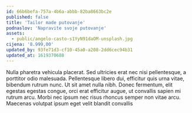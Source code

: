 ```yaml
---
id: 66b6befa-757a-4b6a-abbb-82ba8663bc2e
published: false
title: 'Tailor made putovanje'
podnaslov: 'Napravite svoje putovanje'
assets:
  - public/angelo-casto-s1YyN91daOM-unsplash.jpg
cijena: '8.999,00'
updated_by: 93fe71d3-cf10-45a0-a208-2dd6cec94b31
updated_at: 1619370688
---
```

Nulla pharetra vehicula placerat. Sed ultricies erat nec nisi pellentesque, a porttitor odio malesuada. Pellentesque libero dui, efficitur quis urna vitae, bibendum rutrum nunc. Ut sit amet nulla nibh. Donec fermentum, elit egestas egestas congue, orci erat efficitur augue, ut convallis sapien mi rutrum arcu. Morbi nec ipsum nec risus rhoncus semper non vitae arcu. Maecenas volutpat ipsum eget velit blandit convallis